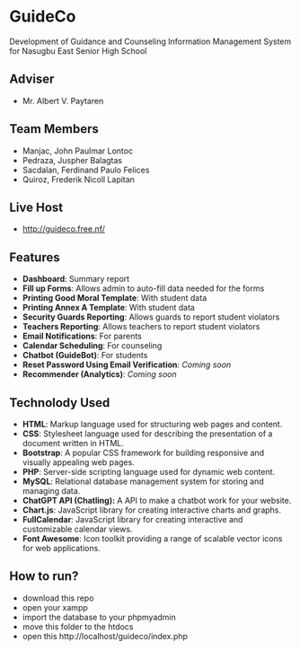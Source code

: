 # GuideCo 
Development of Guidance and Counseling Information Management System for Nasugbu East Senior High School
## Adviser
- Mr. Albert V. Paytaren
## Team Members 
- Manjac, John Paulmar Lontoc
- Pedraza, Juspher Balagtas
- Sacdalan, Ferdinand Paulo Felices
- Quiroz, Frederik Nicoll Lapitan
## Live Host
- http://guideco.free.nf/
## Features 
- **Dashboard**: Summary report 
- **Fill up Forms**: Allows admin to auto-fill data needed for the forms
- **Printing Good Moral Template**: With student data
- **Printing Annex A Template**: With student data
- **Security Guards Reporting**: Allows guards to report student violators 
- **Teachers Reporting**: Allows teachers to report student violators 
- **Email Notifications**: For parents 
- **Calendar Scheduling**: For counseling 
- **Chatbot (GuideBot)**: For students
- **Reset Password Using Email Verification**: *Coming soon*
- **Recommender (Analytics)**: *Coming soon*
## Technolody Used
- **HTML**: Markup language used for structuring web pages and content.
- **CSS**: Stylesheet language used for describing the presentation of a document written in HTML.
- **Bootstrap**: A popular CSS framework for building responsive and visually appealing web pages.
- **PHP**: Server-side scripting language used for dynamic web content.
- **MySQL**: Relational database management system for storing and managing data.
- **ChatGPT API (Chatling):** A API to make a chatbot work for your website. 
-  **Chart.js**: JavaScript library for creating interactive charts and graphs.
- **FullCalendar**: JavaScript library for creating interactive and customizable calendar views.
- **Font Awesome**: Icon toolkit providing a range of scalable vector icons for web applications.
## How to run?
- download this repo
- open your xampp
- import the database to your phpmyadmin
- move this folder to the htdocs
- open this http://localhost/guideco/index.php
